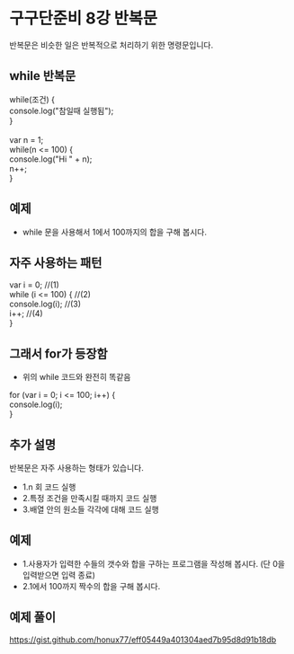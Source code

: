 # 구구단준비 8강 반복문
반복문은 비슷한 일은 반복적으로 처리하기 위한 명령문입니다.

## while 반복문
while(조건) {<br/>
  console.log("참일때 실행됨");<br/>
}<br/>
<br/>
var n = 1;<br/>
while(n <= 100) {    <br/>
    console.log("Hi " + n);<br/>
    n++;<br/>
}

## 예제
- while 문을 사용해서 1에서 100까지의 합을 구해 봅시다.

## 자주 사용하는 패턴

var i = 0; //(1)<br/>
while (i <= 100) { //(2)<br/>
  console.log(i); //(3)<br/>
  i++; //(4)<br/>
}

## 그래서 for가 등장함
- 위의 while 코드와 완전히 똑같음

for (var i = 0; i <= 100; i++) {<br/>
  console.log(i);<br/>
}

## 추가 설명
반복문은 자주 사용하는 형태가 있습니다.<br/>

- 1.n 회 코드 실행
- 2.특정 조건을 만족시킬 때까지 코드 실행
- 3.배열 안의 원소들 각각에 대해 코드 실행

## 예제
- 1.사용자가 입력한 수들의 갯수와 합을 구하는 프로그램을 작성해 봅시다. (단 0을 입력받으면 입력 종료)
- 2.1에서 100까지 짝수의 합을 구해 봅시다.

## 예제 풀이
https://gist.github.com/honux77/eff05449a401304aed7b95d8d91b18db
